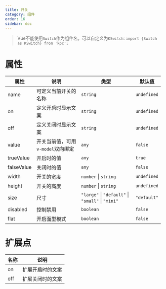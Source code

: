 ```yaml
---
title: 开关
category: 组件
order: 16
sidebar: doc
---
```


> Vue不能使用`Switch`作为组件名，可以自定义为`KSwitch`: 
> `import {Switch as KSwitch} from 'kpc';`

# 属性

| 属性 | 说明 | 类型 | 默认值 |
| --- | --- | --- | --- |
| name | 可定义当前开关的名称 | `string` | `undefined` |
| on | 定义开启时显示文案 | `string` | `undefined` |
| off | 定义关闭时显示文案 | `string` | `undefined` |
| value | 开关当前值，可用`v-model`双向绑定 | `any` | `false` |
| trueValue | 开启时的值 | `any` | `true` |
| falseValue | 关闭时的值 | `any` | `false` |
| width | 开关的宽度 | `number` &#124; `string` | `undefined` |
| height | 开关的高度 | `number` &#124; `string` | `undefined` |
| size | 尺寸 | `"large"` &#124; `"default"` &#124; `"small"` &#124; `"mini"` | `"default"` |
| disabled | 控制禁用 | `boolean` | `false` |
| flat | 开启面型模式 | `boolean` | `false` |

# 扩展点

| 名称 | 说明 |
| --- | --- |
| on | 扩展开启时的文案 |
| off | 扩展关闭时的文案 |
